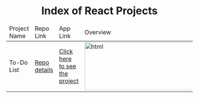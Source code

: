 <p align="center"> 
  
<h1 align="center">Index of React Projects</h1>

</p>

<table>
    <thead>
        <tr>
            <td>Project Name</td>
            <td>Repo Link</td>
            <td>App Link</td>
            <td>Overview</td>
        </tr>
    </thead>
    <tbody> 
        <tr>
            <td>To-Do List</td>
            <td><a href="https://github.com/havanur-tosun/to_do_list_react" target="_blank">Repo details</a></td>
            <td><a href="https://havanur-tosun.github.io/to_do_list_react/" target="_blank">Click here to see the project</a></td>
            <td><img style="width:500px;" src="" alt="html" height=130 ></td> 
        </tr>
</tbody>
</table>
